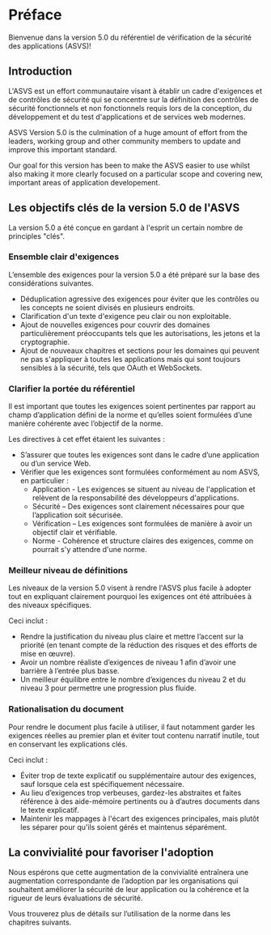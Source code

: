 # Préface

Bienvenue dans la version 5.0 du référentiel de vérification de la sécurité des applications (ASVS)!

## Introduction

L'ASVS est un effort communautaire visant à établir un cadre d'exigences et de contrôles de sécurité qui se concentre sur la définition des contrôles de sécurité fonctionnels et non fonctionnels requis lors de la conception, du développement et du test d'applications et de services web modernes.

ASVS Version 5.0 is the culmination of a huge amount of effort from the leaders, working group and other community members to update and improve this important standard.

Our goal for this version has been to make the ASVS easier to use whilst also making it more clearly focused on a particular scope and covering new, important areas of application developement.

## Les objectifs clés de la version 5.0 de l'ASVS

La version 5.0 a été conçue en gardant à l'esprit un certain nombre de principles "clés".


### Ensemble clair d'exigences

L’ensemble des exigences pour la version 5.0 a été préparé sur la base des considérations suivantes.

* Déduplication agressive des exigences pour éviter que les contrôles ou les concepts ne soient divisés en plusieurs endroits.
* Clarification d'un texte d'exigence peu clair ou non exploitable.
* Ajout de nouvelles exigences pour couvrir des domaines particulièrement préoccupants tels que les autorisations, les jetons et la cryptographie.
* Ajout de nouveaux chapitres et sections pour les domaines qui peuvent ne pas s'appliquer à toutes les applications mais qui sont toujours sensibles à la sécurité, tels que OAuth et WebSockets.

### Clarifier la portée du référentiel

Il est important que toutes les exigences soient pertinentes par rapport au champ d’application défini de la norme et qu’elles soient formulées d’une manière cohérente avec l’objectif de la norme.

Les directives à cet effet étaient les suivantes :

* S’assurer que toutes les exigences sont dans le cadre d’une application ou d’un service Web.
* Vérifier que les exigences sont formulées conformément au nom ASVS, en particulier :
    * Application - Les exigences se situent au niveau de l'application et relèvent de la responsabilité des développeurs d'applications.
    * Sécurité – Des exigences sont clairement nécessaires pour que l’application soit sécurisée.
    * Vérification – Les exigences sont formulées de manière à avoir un objectif clair et vérifiable.
    * Norme - Cohérence et structure claires des exigences, comme on pourrait s'y attendre d'une norme.

### Meilleur niveau de définitions

Les niveaux de la version 5.0 visent à rendre l'ASVS plus facile à adopter tout en expliquant clairement pourquoi les exigences ont été attribuées à des niveaux spécifiques.

Ceci inclut :

* Rendre la justification du niveau plus claire et mettre l’accent sur la priorité (en tenant compte de la réduction des risques et des efforts de mise en œuvre).
* Avoir un nombre réaliste d’exigences de niveau 1 afin d’avoir une barrière à l’entrée plus basse.
* Un meilleur équilibre entre le nombre d’exigences du niveau 2 et du niveau 3 pour permettre une progression plus fluide.

### Rationalisation du document

Pour rendre le document plus facile à utiliser, il faut notamment garder les exigences réelles au premier plan et éviter tout contenu narratif inutile, tout en conservant les explications clés.

Ceci inclut :

* Éviter trop de texte explicatif ou supplémentaire autour des exigences, sauf lorsque cela est spécifiquement nécessaire.
* Au lieu d’exigences trop verbeuses, gardez-les abstraites et faites référence à des aide-mémoire pertinents ou à d’autres documents dans le texte explicatif.
* Maintenir les mappages à l'écart des exigences principales, mais plutôt les séparer pour qu'ils soient gérés et maintenus séparément.

## La convivialité pour favoriser l'adoption

Nous espérons que cette augmentation de la convivialité entraînera une augmentation correspondante de l’adoption par les organisations qui souhaitent améliorer la sécurité de leur application ou la cohérence et la rigueur de leurs évaluations de sécurité.

Vous trouverez plus de détails sur l’utilisation de la norme dans les chapitres suivants.
